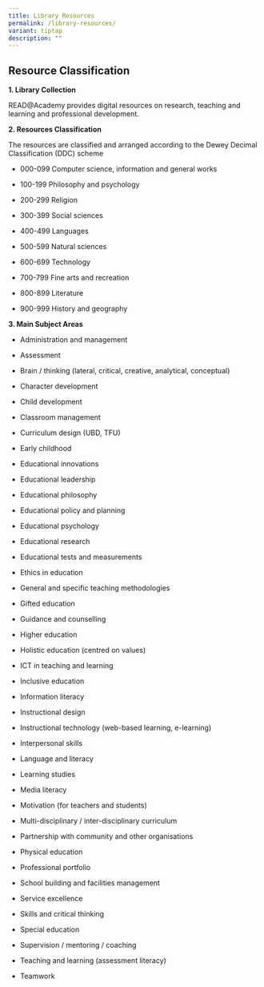 ```yaml
---
title: Library Resources
permalink: /library-resources/
variant: tiptap
description: ""
---
```

<h2><strong>Resource Classification</strong></h2>
<p><strong>1. Library Collection</strong>
</p>
<p>READ@Academy provides digital resources on research, teaching and learning
and professional development.</p>
<p><strong>2. Resources Classification</strong>
</p>
<p>The resources are classified and arranged according to the Dewey Decimal
Classification (DDC) scheme</p>
<ul data-tight="true" class="tight">
<li>
<p>000-099 Computer science, information and general works</p>
</li>
<li>
<p>100-199 Philosophy and psychology</p>
</li>
<li>
<p>200-299 Religion</p>
</li>
<li>
<p>300-399 Social sciences</p>
</li>
<li>
<p>400-499 Languages</p>
</li>
<li>
<p>500-599 Natural sciences</p>
</li>
<li>
<p>600-699 Technology</p>
</li>
<li>
<p>700-799 Fine arts and recreation</p>
</li>
<li>
<p>800-899 Literature</p>
</li>
<li>
<p>900-999 History and geography</p>
</li>
</ul>
<p><strong>3. Main Subject Areas</strong>
</p>
<ul data-tight="true" class="tight">
<li>
<p>Administration and management</p>
</li>
<li>
<p>Assessment</p>
</li>
<li>
<p>Brain / thinking (lateral, critical, creative, analytical, conceptual)</p>
</li>
<li>
<p>Character development</p>
</li>
<li>
<p>Child development</p>
</li>
<li>
<p>Classroom management</p>
</li>
<li>
<p>Curriculum design (UBD, TFU)</p>
</li>
<li>
<p>Early childhood</p>
</li>
<li>
<p>Educational innovations</p>
</li>
<li>
<p>Educational leadership</p>
</li>
<li>
<p>Educational philosophy</p>
</li>
<li>
<p>Educational policy and planning</p>
</li>
<li>
<p>Educational psychology</p>
</li>
<li>
<p>Educational research</p>
</li>
<li>
<p>Educational tests and measurements</p>
</li>
<li>
<p>Ethics in education</p>
</li>
<li>
<p>General and specific teaching methodologies</p>
</li>
<li>
<p>Gifted education</p>
</li>
<li>
<p>Guidance and counselling</p>
</li>
<li>
<p>Higher education</p>
</li>
<li>
<p>Holistic education (centred on values)</p>
</li>
<li>
<p>ICT in teaching and learning</p>
</li>
<li>
<p>Inclusive education</p>
</li>
<li>
<p>Information literacy</p>
</li>
<li>
<p>Instructional design</p>
</li>
<li>
<p>Instructional technology (web-based learning, e-learning)</p>
</li>
<li>
<p>Interpersonal skills</p>
</li>
<li>
<p>Language and literacy</p>
</li>
<li>
<p>Learning studies</p>
</li>
<li>
<p>Media literacy</p>
</li>
<li>
<p>Motivation (for teachers and students)</p>
</li>
<li>
<p>Multi-disciplinary / inter-disciplinary curriculum</p>
</li>
<li>
<p>Partnership with community and other organisations</p>
</li>
<li>
<p>Physical education</p>
</li>
<li>
<p>Professional portfolio</p>
</li>
<li>
<p>School building and facilities management</p>
</li>
<li>
<p>Service excellence</p>
</li>
<li>
<p>Skills and critical thinking</p>
</li>
<li>
<p>Special education</p>
</li>
<li>
<p>Supervision / mentoring / coaching</p>
</li>
<li>
<p>Teaching and learning (assessment literacy)</p>
</li>
<li>
<p>Teamwork</p>
</li>
</ul>
<p></p>